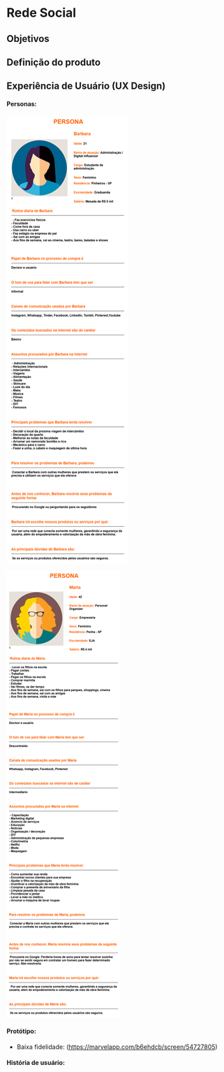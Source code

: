 # Rede Social

## Objetivos

## Definição do produto

## Experiência de Usuário (UX Design)

#### Personas:

![Barbara](public/images/Barbara.png)

![Maria](public/images/Maria.png)

#### Protótipo:

* Baixa fidelidade: (https://marvelapp.com/b6ehdcb/screen/54727805)

#### História de usuário: